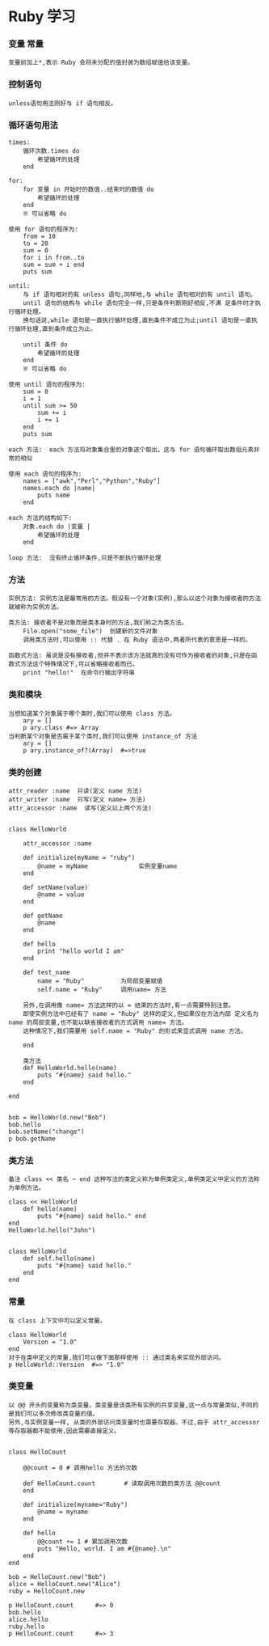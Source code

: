 # Ruby 学习

### 变量 常量
	变量前加上*,表示 Ruby 会将未分配的值封装为数组赋值给该变量。

### 控制语句
	unless语句用法刚好与 if 语句相反。

### 循环语句用法
	times:
		循环次数.times do         
			希望循环的处理 
		end

	for:
		for 变量 in 开始时的数值..结束时的数值 do  
			希望循环的处理
		end
		※ 可以省略 do

	使用 for 语句的程序为:
		from = 10
		to = 20
		sum = 0
		for i in from..to
		sum = sum + i end
		puts sum

	until:
		与 if 语句相对的有 unless 语句,同样地,与 while 语句相对的有 until 语句。
		until 语句的结构与 while 语句完全一样,只是条件判断刚好相反,不满 足条件时才执行循环处理。
		换句话说,while 语句是一直执行循环处理,直到条件不成立为止;until 语句是一直执行循环处理,直到条件成立为止。

		until 条件 do  
			希望循环的处理 
		end
		※ 可以省略 do

	使用 until 语句的程序为:
		sum = 0
		i = 1 
		until sum >= 50
			sum += i
			i += 1
		end
		puts sum

	each 方法:  each 方法将对象集合里的对象逐个取出，这与 for 语句循环取出数组元素非常的相似

	使用 each 语句的程序为:
		names = ["awk","Perl","Python","Ruby"] 
		names.each do |name|
			puts name 
		end

	each 方法的结构如下:
		对象.each do |变量 | 
			希望循环的处理 
		end

	loop 方法:  没有终止循环条件,只是不断执行循环处理


### 方法
	实例方法: 实例方法是最常用的方法。假设有一个对象(实例),那么以这个对象为接收者的方法就被称为实例方法。

	类方法: 接收者不是对象而是类本身时的方法,我们称之为类方法。
		File.open("some_file")  创建新的文件对象
		调用类方法时,可以使用 :: 代替 . 在 Ruby 语法中,两者所代表的意思是一样的。

	函数式方法: 虽说是没有接收者,但并不表示该方法就真的没有可作为接收者的对象,只是在函数式方法这个特殊情况下,可以省略接收者而已。
		print "hello!"  在命令行输出字符串

### 类和模块
	当想知道某个对象属于哪个类时,我们可以使用 class 方法。
		ary = []
		p ary.class #=> Array
	当判断某个对象是否属于某个类时,我们可以使用 instance_of 方法
		ary = []
		p ary.instance_of?(Array)  #=>true

### 类的创建
	attr_reader :name  只读(定义 name 方法)
	attr_writer :name  只写(定义 name= 方法)
	attr_accessor :name  读写(定义以上两个方法)


	class HelloWorld

		attr_accessor :name

		def initialize(myName = "ruby")
    		@name = myName				实例变量name 
  		end

  		def setName(value)
    		@name = value
  		end

  		def getName
    		@name
  		end

  		def hello
    		print "hello world I am"
  		end

  		def test_name
    		name = "Ruby"          为局部变量赋值
    		self.name = "Ruby"     调用name= 方法

    	另外,在调用像 name= 方法这样的以 = 结束的方法时,有一点需要特别注意。
    	即使实例方法中已经有了 name = "Ruby" 这样的定义,但如果仅在方法内部 定义名为 name 的局部变量,也不能以缺省接收者的方式调用 name= 方法。
    	这种情况下,我们需要用 self.name = "Ruby" 的形式来显式调用 name 方法。

		end

		类方法
		def HelloWorld.hello(name)
    		puts "#{name} said hello."
  		end

	end


	bob = HelloWorld.new("Bob")
	bob.hello
	bob.setName("change")
	p bob.getName

### 类方法
	备注 class << 类名 ~ end 这种写法的类定义称为单例类定义,单例类定义中定义的方法称为单例方法。

	class << HelloWorld 
		def hello(name)
			puts "#{name} said hello." end
	end
	HelloWorld.hello("John")


	class HelloWorld
		def self.hello(name)
			puts "#{name} said hello." 
		end
	end

### 常量
	在 class 上下文中可以定义常量。

	class HelloWorld 
		Version = "1.0"
	end
	对于在类中定义的常量,我们可以像下面那样使用 :: 通过类名来实现外部访问。
	p HelloWorld::Version  #=> "1.0"

### 类变量
	以 @@ 开头的变量称为类变量。类变量是该类所有实例的共享变量,这一点与常量类似,不同的是我们可以多次修改类变量的值。
	另外,与实例变量一样, 从类的外部访问类变量时也需要存取器。不过,由于 attr_accessor 等存取器都不能使用,因此需要直接定义。


	class HelloCount

		@@count = 0 # 调用hello 方法的次数

		def HelloCount.count 		# 读取调用次数的类方法 @@count
		end
                           
		def initialize(myname="Ruby") 
			@name = myname
		end

		def hello
			@@count += 1 # 累加调用次数
			puts "Hello, world. I am #{@name}.\n"
		end 
	end
	
	bob = HelloCount.new("Bob") 
	alice = HelloCount.new("Alice") 
	ruby = HelloCount.new

	p HelloCount.count      #=> 0
	bob.hello 
	alice.hello 
	ruby.hello
	p HelloCount.count      #=> 3


